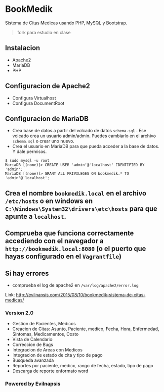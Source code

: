 # BookMedik
Sistema de Citas Medicas usando PHP, MySQL y Bootstrap.

> fork para estudio en clase

## Instalacion
* Apache2
* MariaDB
* PHP

## Configuracion de Apache2
* Configura Virtualhost
* Configura DocumentRoot

## Configuracion de MariaDB
* Crea base de datos a partir del volcado de datos `schema.sql` . Ese volcado crea un usuario admin/admin. Puedes cambiarlo en el archivo `schema.sql` o crear uno nuevo.
* Crea el usuario en MariaDB para que pueda acceder a la base de datos. Y dale permisos.
```mysql
$ sudo mysql -u root
MariaDB [(none)]> CREATE USER 'admin'@'localhost' IDENTIFIED BY 'admin';
MariaDB [(none)]> GRANT ALL PRIVILEGES ON bookmedik.* TO 'admin'@'localhost';
```
## Crea el nombre `bookmedik.local` en el archivo `/etc/hosts` o en windows en `C:\Windows\System32\drivers\etc\hosts` para que apunte a `localhost`.

## Comprueba que funciona correctamente accediendo con el navegador a `http://bookmedik.local:8080` (o el puerto que hayas configurado en el `Vagrantfile`)

## Si hay errores
* comprueba el log de apache2 en `/var/log/apache2/error.log`


Link: http://evilnapsis.com/2015/08/10/bookmedik-sistema-de-citas-medicas/

### Version 2.0

- Gestion de Pacientes, Medicos
- Creacion de Citas: Asunto, Paciente, medico, Fecha, Hora, Enfermedad, Sintomas, Medicamentos, Costo
- Vista de Calendario
- Correccion de Bugs
- Integracion de Areas con Medicos
- Integracion de estado de cita y tipo de pago
- Busqueda avanzada
- Reportes por paciente, medico, rango de fecha, estado, tipo de pago
- Descarga de reporte enformato word

### Powered by Evilnapsis